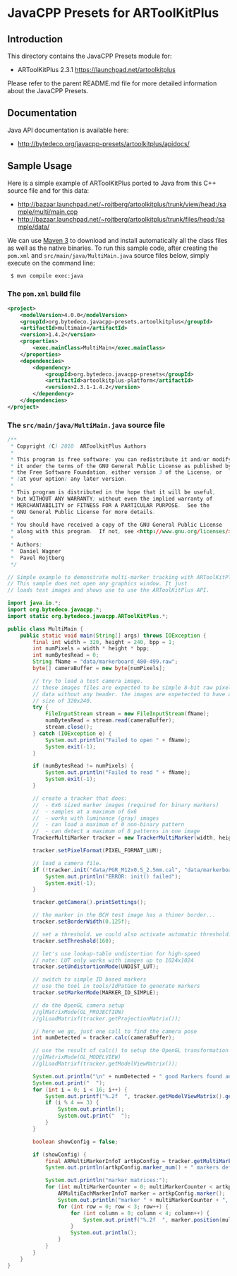 JavaCPP Presets for ARToolKitPlus
=================================

Introduction
------------
This directory contains the JavaCPP Presets module for:

 * ARToolKitPlus 2.3.1  https://launchpad.net/artoolkitplus

Please refer to the parent README.md file for more detailed information about the JavaCPP Presets.


Documentation
-------------
Java API documentation is available here:

 * http://bytedeco.org/javacpp-presets/artoolkitplus/apidocs/


Sample Usage
------------
Here is a simple example of ARToolKitPlus ported to Java from this C++ source file and for this data:

 * http://bazaar.launchpad.net/~rojtberg/artoolkitplus/trunk/view/head:/sample/multi/main.cpp
 * http://bazaar.launchpad.net/~rojtberg/artoolkitplus/trunk/files/head:/sample/data/

We can use [Maven 3](http://maven.apache.org/) to download and install automatically all the class files as well as the native binaries. To run this sample code, after creating the `pom.xml` and `src/main/java/MultiMain.java` source files below, simply execute on the command line:
```bash
 $ mvn compile exec:java
```

### The `pom.xml` build file
```xml
<project>
    <modelVersion>4.0.0</modelVersion>
    <groupId>org.bytedeco.javacpp-presets.artoolkitplus</groupId>
    <artifactId>multimain</artifactId>
    <version>1.4.2</version>
    <properties>
        <exec.mainClass>MultiMain</exec.mainClass>
    </properties>
    <dependencies>
        <dependency>
            <groupId>org.bytedeco.javacpp-presets</groupId>
            <artifactId>artoolkitplus-platform</artifactId>
            <version>2.3.1-1.4.2</version>
        </dependency>
    </dependencies>
</project>
```

### The `src/main/java/MultiMain.java` source file
```java
/**
 * Copyright (C) 2010  ARToolkitPlus Authors
 *
 * This program is free software: you can redistribute it and/or modify
 * it under the terms of the GNU General Public License as published by
 * the Free Software Foundation, either version 3 of the License, or
 * (at your option) any later version.
 *
 * This program is distributed in the hope that it will be useful,
 * but WITHOUT ANY WARRANTY; without even the implied warranty of
 * MERCHANTABILITY or FITNESS FOR A PARTICULAR PURPOSE.  See the
 * GNU General Public License for more details.
 *
 * You should have received a copy of the GNU General Public License
 * along with this program.  If not, see <http://www.gnu.org/licenses/>.
 *
 * Authors:
 *  Daniel Wagner
 *  Pavel Rojtberg
 */

// Simple example to demonstrate multi-marker tracking with ARToolKitPlus
// This sample does not open any graphics window. It just
// loads test images and shows use to use the ARToolKitPlus API.

import java.io.*;
import org.bytedeco.javacpp.*;
import static org.bytedeco.javacpp.ARToolKitPlus.*;

public class MultiMain {
    public static void main(String[] args) throws IOException {
        final int width = 320, height = 240, bpp = 1;
        int numPixels = width * height * bpp;
        int numBytesRead = 0;
        String fName = "data/markerboard_480-499.raw";
        byte[] cameraBuffer = new byte[numPixels];

        // try to load a test camera image.
        // these images files are expected to be simple 8-bit raw pixel
        // data without any header. the images are expetected to have a
        // size of 320x240.
        try {
            FileInputStream stream = new FileInputStream(fName);
            numBytesRead = stream.read(cameraBuffer);
            stream.close();
        } catch (IOException e) {
            System.out.println("Failed to open " + fName);
            System.exit(-1);
        }

        if (numBytesRead != numPixels) {
            System.out.println("Failed to read " + fName);
            System.exit(-1);
        }

        // create a tracker that does:
        //  - 6x6 sized marker images (required for binary markers)
        //  - samples at a maximum of 6x6
        //  - works with luminance (gray) images
        //  - can load a maximum of 0 non-binary pattern
        //  - can detect a maximum of 8 patterns in one image
        TrackerMultiMarker tracker = new TrackerMultiMarker(width, height, 8, 6, 6, 6, 0);

        tracker.setPixelFormat(PIXEL_FORMAT_LUM);

        // load a camera file.
        if (!tracker.init("data/PGR_M12x0.5_2.5mm.cal", "data/markerboard_480-499.cfg", 1.0f, 1000.0f)) {
            System.out.println("ERROR: init() failed");
            System.exit(-1);
        }

        tracker.getCamera().printSettings();

        // the marker in the BCH test image has a thiner border...
        tracker.setBorderWidth(0.125f);

        // set a threshold. we could also activate automatic thresholding
        tracker.setThreshold(160);

        // let's use lookup-table undistortion for high-speed
        // note: LUT only works with images up to 1024x1024
        tracker.setUndistortionMode(UNDIST_LUT);

        // switch to simple ID based markers
        // use the tool in tools/IdPatGen to generate markers
        tracker.setMarkerMode(MARKER_ID_SIMPLE);

        // do the OpenGL camera setup
        //glMatrixMode(GL_PROJECTION)
        //glLoadMatrixf(tracker.getProjectionMatrix());

        // here we go, just one call to find the camera pose
        int numDetected = tracker.calc(cameraBuffer);

        // use the result of calc() to setup the OpenGL transformation
        //glMatrixMode(GL_MODELVIEW)
        //glLoadMatrixf(tracker.getModelViewMatrix());

        System.out.println("\n" + numDetected + " good Markers found and used for pose estimation.\nPose-Matrix:");
        System.out.print("  ");
        for (int i = 0; i < 16; i++) {
            System.out.printf("%.2f  ", tracker.getModelViewMatrix().get(i));
            if (i % 4 == 3) {
                System.out.println();
                System.out.print("  ");
            }
        }

        boolean showConfig = false;

        if (showConfig) {
            final ARMultiMarkerInfoT artkpConfig = tracker.getMultiMarkerConfig();
            System.out.println(artkpConfig.marker_num() + " markers defined in multi marker cfg");

            System.out.println("marker matrices:");
            for (int multiMarkerCounter = 0; multiMarkerCounter < artkpConfig.marker_num(); multiMarkerCounter++) {
                ARMultiEachMarkerInfoT marker = artkpConfig.marker();
                System.out.println("marker " + multiMarkerCounter + ", id " + marker.position(multiMarkerCounter).patt_id() + ":");
                for (int row = 0; row < 3; row++) {
                    for (int column = 0; column < 4; column++) {
                        System.out.printf("%.2f  ", marker.position(multiMarkerCounter).trans(row, column));
                    }
                    System.out.println();
                }
            }
        }
    }
}
```
